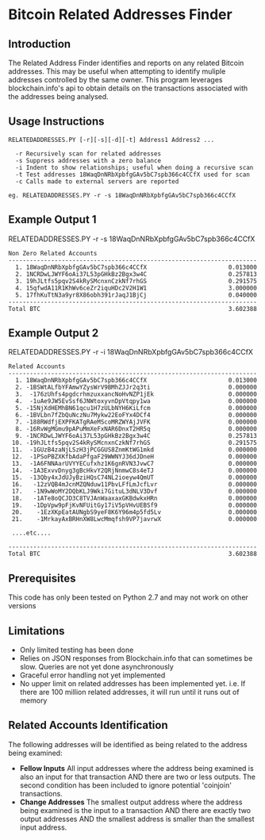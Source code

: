 Bitcoin Related Addresses Finder
================================

Introduction
------------
The Related Address Finder identifies and reports on any related Bitcoin addresses. This may be useful when attempting to identify muliple addresses controlled by the same owner. This program leverages blockchain.info's api to obtain details on the transactions associated with the addresses being analysed.

Usage Instructions
------------------
```
RELATEDADDRESSES.PY [-r][-s][-d][-t] Address1 Address2 ...

  -r Recursively scan for related addresses
  -s Suppress addresses with a zero balance
  -i Indent to show relationships; useful when doing a recursive scan
  -t Test addresses 18WaqDnNRbXpbfgGAv5bC7spb366c4CCfX used for scan
  -c Calls made to external servers are reported

eg. RELATEDADDRESSES.PY -r -s 18WaqDnNRbXpbfgGAv5bC7spb366c4CCfX
```
Example Output 1
----------------
RELATEDADDRESSES.PY -r -s 18WaqDnNRbXpbfgGAv5bC7spb366c4CCfX
```
Non Zero Related Accounts
----------------------------------------------------------------------
  1. 18WaqDnNRbXpbfgGAv5bC7spb366c4CCfX                       0.013000
  2. 1NCRDwLJWYF6oAi37L53pGHkBz2Bgx3w4C                       0.257813
  3. 19hJLtfs5pqv2S4kRySMcnxnCzkNf7rhGS                       0.291575
  4. 15qfwdA11R1KhWv6ceZr2iquHDc2V2H1W1                       3.000000
  5. 17fhKuTtN3a9yr8X86obh391rJaqJ1BjCj                       0.040000
----------------------------------------------------------------------
Total BTC                                                     3.602388
```
Example Output 2 
----------------
RELATEDADDRESSES.PY -r -i 18WaqDnNRbXpbfgGAv5bC7spb366c4CCfX
```
Related Accounts
----------------------------------------------------------------------
  1. 18WaqDnNRbXpbfgGAv5bC7spb366c4CCfX                       0.013000
  2. -1BSWtALfbYFAmwYZysWrV9BMhZJJr2q3ti                      0.000000
  3.  -176zUhfs4pgdcrhmzuxxancNoHvNZP1jEk                     0.000000
  4.  -1uAe9JW5EvSsf6JNWtoxyvnDpVtqpy1wa                      0.000000
  5. -15NjXdHEMhBN61qcu1H7zULbNYH6KiLfcm                      0.000000
  6. -1BVLbn7fZbQuNczNu7Mykw22EoFYx4DCf4                      0.000000
  7. -188RWdfjEXPFKATgRAeMScoMRZWYAjJVFK                      0.000000
  8. -16RvWgMGmu9pAPuMmXeFxNAR6DnxT2HR5q                      0.000000
  9. -1NCRDwLJWYF6oAi37L53pGHkBz2Bgx3w4C                      0.257813
 10. -19hJLtfs5pqv2S4kRySMcnxnCzkNf7rhGS                      0.291575
 11.  -1GUzB4zaNjLSzH3jPCGGUS8ZnmKtWG1mkd                     0.000000
 12.  -1PSoPBZXKfbAdaPfgaF29WWNYJ36dJDneH                     0.000000
 13.  -1A6FNNAarUVYYECufxhz1K6gnRVN3JvwC7                     0.000000
 14.  -1A3ExvvDnyg3gBcHkvY2QRjNnmwC8s4eTJ                     0.000000
 15.  -13Qby4xJdUJyBziHQsC74NL2ioeyw4QmUT                     0.000000
 16.   -12zVQB4mJcnMZQNduw11PbvLFfLmJcfLvr                    0.000000
 17.   -1N9wWoMY2DQbKLJ9Wki7GituL3dNLV3Dvf                    0.000000
 18.   -1ATe8oQCJD3C8TVJAnWaaxaxGKBdwkxHRn                    0.000000
 19.   -1DpVpw9pFjKvNFUitGy17iV5pVHvUEBSf9                    0.000000
 20.    -1EzXKpEatAUNgbS9yeF8K6Y96m4p5fd5Lv                   0.000000
 21.    -1MrkayAxBRHnXW8LwcMmqfsh9VP7javrwX                   0.000000
 
 ....etc....
 
----------------------------------------------------------------------
Total BTC                                                     3.602388
```

Prerequisites
-------------
This code has only been tested on Python 2.7 and may not work on other versions

Limitations
-----------
* Only limited testing has been done
* Relies on JSON responses from Blockchain.info that can sometimes be slow. Queries are not yet done asynchronously 
* Graceful error handling not yet implemented
* No upper limit on related addresses has been implemented yet. i.e. If there are 100 million related addresses, it will run until it runs out of memory


Related Accounts Identification
-------------------------------
The following addresses will be identified as being related to the address being examined:
* **Fellow Inputs** All input addresses where the address being examined is also an input for that transaction AND there are two or less outputs. The second condition has been included to ignore potential 'coinjoin' transactions.
* **Change Addresses** The smallest output address where the address being examined is the input to a transaction AND there are exactly two output addresses AND the smallest address is smaller than the smallest input address.
 

